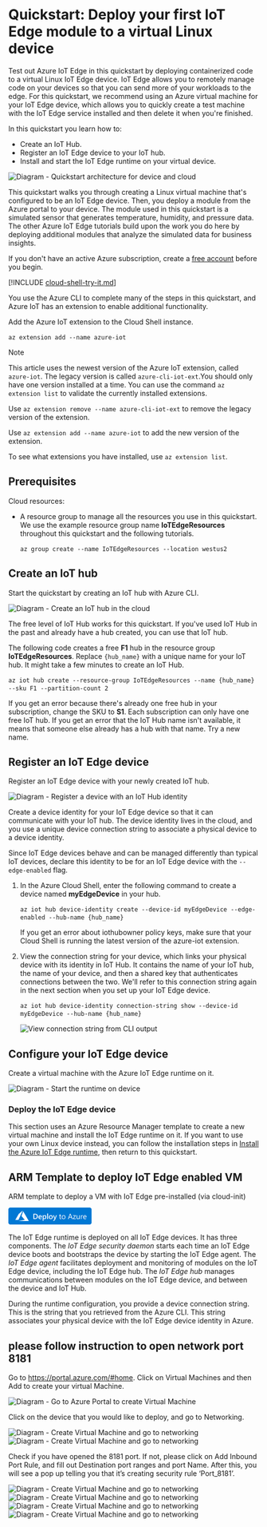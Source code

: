 

# Quickstart: Deploy your first IoT Edge module to a virtual Linux device

Test out Azure IoT Edge in this quickstart by deploying containerized code to a virtual Linux IoT Edge device. IoT Edge allows you to remotely manage code on your devices so that you can send more of your workloads to the edge. For this quickstart, we recommend using an Azure virtual machine for your IoT Edge device, which allows you to quickly create a test machine with the IoT Edge service installed and then delete it when you're finished.

In this quickstart you learn how to:

* Create an IoT Hub.
* Register an IoT Edge device to your IoT hub.
* Install and start the IoT Edge runtime on your virtual device.


![Diagram - Quickstart architecture for device and cloud](https://github.com/MicrosoftDocs/azure-docs/blob/master/articles/iot-edge/media/quickstart/install-edge-full.png)

This quickstart walks you through creating a Linux virtual machine that's configured to be an IoT Edge device. Then, you deploy a module from the Azure portal to your device. The module used in this quickstart is a simulated sensor that generates temperature, humidity, and pressure data. The other Azure IoT Edge tutorials build upon the work you do here by deploying additional modules that analyze the simulated data for business insights.

If you don't have an active Azure subscription, create a [free account](https://azure.microsoft.com/free) before you begin.

[!INCLUDE [cloud-shell-try-it.md](https://github.com/MicrosoftDocs/azure-docs/blob/master/includes/cloud-shell-try-it.md)]

You use the Azure CLI to complete many of the steps in this quickstart, and Azure IoT has an extension to enable additional functionality.

Add the Azure IoT extension to the Cloud Shell instance.

   ```azurecli-interactive
   az extension add --name azure-iot
   ```
> [!NOTE]
> This article uses the newest version of the Azure IoT extension, called `azure-iot`. The legacy version is called `azure-cli-iot-ext`.You should only have one version installed at a time. You can use the command `az extension list` to validate the currently installed extensions.
>
> Use `az extension remove --name azure-cli-iot-ext` to remove the legacy version of the extension.
>
> Use `az extension add --name azure-iot` to add the new version of the extension. 
>
> To see what extensions you have installed, use `az extension list`.



## Prerequisites

Cloud resources:

* A resource group to manage all the resources you use in this quickstart. We use the example resource group name **IoTEdgeResources** throughout this quickstart and the following tutorials.

   ```azurecli-interactive
   az group create --name IoTEdgeResources --location westus2
   ```

## Create an IoT hub

Start the quickstart by creating an IoT hub with Azure CLI.

![Diagram - Create an IoT hub in the cloud](https://github.com/MicrosoftDocs/azure-docs/blob/master/articles/iot-edge/media/quickstart-linux/create-iot-hub.png)

The free level of IoT Hub works for this quickstart. If you've used IoT Hub in the past and already have a hub created, you can use that IoT hub.

The following code creates a free **F1** hub in the resource group **IoTEdgeResources**. Replace `{hub_name}` with a unique name for your IoT hub. It might take a few minutes to create an IoT Hub.

   ```azurecli-interactive
   az iot hub create --resource-group IoTEdgeResources --name {hub_name} --sku F1 --partition-count 2
   ```

   If you get an error because there's already one free hub in your subscription, change the SKU to **S1**. Each subscription can only have one free IoT hub. If you get an error that the IoT Hub name isn't available, it means that someone else already has a hub with that name. Try a new name.

## Register an IoT Edge device

Register an IoT Edge device with your newly created IoT hub.

![Diagram - Register a device with an IoT Hub identity](https://github.com/MicrosoftDocs/azure-docs/blob/master/articles/iot-edge/media/quickstart-linux/register-device.png)

Create a device identity for your IoT Edge device so that it can communicate with your IoT hub. The device identity lives in the cloud, and you use a unique device connection string to associate a physical device to a device identity.

Since IoT Edge devices behave and can be managed differently than typical IoT devices, declare this identity to be for an IoT Edge device with the `--edge-enabled` flag.

1. In the Azure Cloud Shell, enter the following command to create a device named **myEdgeDevice** in your hub.

   ```azurecli-interactive
   az iot hub device-identity create --device-id myEdgeDevice --edge-enabled --hub-name {hub_name}
   ```

   If you get an error about iothubowner policy keys, make sure that your Cloud Shell is running the latest version of the azure-iot extension.

2. View the connection string for your device, which links your physical device with its identity in IoT Hub. It contains the name of your IoT hub, the name of your device, and then a shared key that authenticates connections between the two. We'll refer to this connection string again in the next section when you set up your IoT Edge device.

   ```azurecli-interactive
   az iot hub device-identity connection-string show --device-id myEdgeDevice --hub-name {hub_name}
   ```

   ![View connection string from CLI output](https://github.com/MicrosoftDocs/azure-docs/blob/master/articles/iot-edge/media/quickstart/retrieve-connection-string.png)

## Configure your IoT Edge device

Create a virtual machine with the Azure IoT Edge runtime on it.

![Diagram - Start the runtime on device](https://github.com/MicrosoftDocs/azure-docs/blob/master/articles/iot-edge/media/quickstart-linux/start-runtime.png)

### Deploy the IoT Edge device

This section uses an Azure Resource Manager template to create a new virtual machine and install the IoT Edge runtime on it. If you want to use your own Linux device instead, you can follow the installation steps in [Install the Azure IoT Edge runtime](how-to-install-iot-edge.md), then return to this quickstart.


## ARM Template to deploy IoT Edge enabled VM

ARM template to deploy a VM with IoT Edge pre-installed (via cloud-init)

<a href="https://portal.azure.com/#create/Microsoft.Template/uri/https%3A%2F%2Fraw.githubusercontent.com%2Fazure%2Fiotedge-vm-deploy%2Fmaster%2FedgeDeploy.json" target="_blank">
    <img src="https://raw.githubusercontent.com/Azure/azure-quickstart-templates/master/1-CONTRIBUTION-GUIDE/images/deploytoazure.png" />
</a>



The IoT Edge runtime is deployed on all IoT Edge devices. It has three components. The *IoT Edge security daemon* starts each time an IoT Edge device boots and bootstraps the device by starting the IoT Edge agent. The *IoT Edge agent* facilitates deployment and monitoring of modules on the IoT Edge device, including the IoT Edge hub. The *IoT Edge hub* manages communications between modules on the IoT Edge device, and between the device and IoT Hub.

During the runtime configuration, you provide a device connection string. This is the string that you retrieved from the Azure CLI. This string associates your physical device with the IoT Edge device identity in Azure.

## please follow instruction to open network port 8181

Go to https://portal.azure.com/#home. Click on Virtual Machines and then Add to create your virtual Machine. 

![Diagram - Go to Azure Portal to create Virtual Machine](https://github.com/linkernetworks/azure-intelligent-edge-patterns/blob/develop/factory-ai-vision/assets/go%20to%20azure%20portal_1.png)

Click on the device that you would like to deploy, and go to Networking.

![Diagram - Create Virtual Machine and go to networking](https://github.com/linkernetworks/azure-intelligent-edge-patterns/blob/develop/factory-ai-vision/assets/go%20to%20azure%20portal_2.png)
![Diagram - Create Virtual Machine and go to networking](https://github.com/linkernetworks/azure-intelligent-edge-patterns/blob/develop/factory-ai-vision/assets/go%20to%20azure%20portal_3.png)

Check if you have opened the 8181 port. If not, please click on Add Inbound Port Rule, and fill out Destination port ranges and port Name. After this, you will see a pop up telling you that it’s creating security rule ‘Port_8181’. 

![Diagram - Create Virtual Machine and go to networking](https://github.com/linkernetworks/azure-intelligent-edge-patterns/blob/develop/factory-ai-vision/assets/go%20to%20azure%20portal_4.png)
![Diagram - Create Virtual Machine and go to networking](https://github.com/linkernetworks/azure-intelligent-edge-patterns/blob/develop/factory-ai-vision/assets/go%20to%20azure%20portal_5.png)
![Diagram - Create Virtual Machine and go to networking](https://github.com/linkernetworks/azure-intelligent-edge-patterns/blob/develop/factory-ai-vision/assets/go%20to%20azure%20portal_6.png)
![Diagram - Create Virtual Machine and go to networking](https://github.com/linkernetworks/azure-intelligent-edge-patterns/blob/develop/factory-ai-vision/assets/go%20to%20azure%20portal_7.png)
